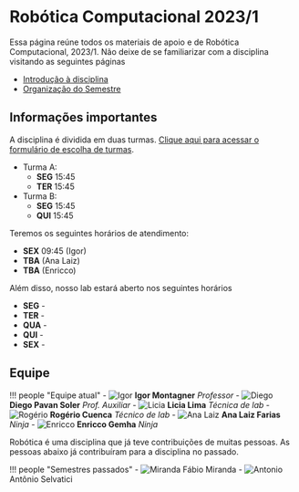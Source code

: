 # Robótica Computacional 2023/1

Essa página reúne todos os materiais de apoio e de Robótica Computacional, 2023/1. Não deixe de se familiarizar com a disciplina visitando as seguintes páginas

- [Introdução à disciplina](modulos/00-intro/index.md)
- [Organização do Semestre](modulos/index.md)

## Informações importantes

A disciplina é dividida em duas turmas. [Clique aqui para acessar o formulário de escolha de turmas](https://forms.office.com/r/UQqCkDbWvy).

- Turma A: 
    - **SEG** 15:45 
    - **TER** 15:45
- Turma B: 
    - **SEG** 15:45 
    - **QUI** 15:45

Teremos os seguintes horários de atendimento:

- **SEX** 09:45 (Igor)
- **TBA** (Ana Laiz)
- **TBA** (Enricco) 

Além disso, nosso lab estará aberto nos seguintes horários

- **SEG** - 
- **TER** -
- **QUA** -
- **QUI** -
- **SEX** -

## Equipe

!!! people "Equipe atual"
    - ![Igor](equipe/igor.jpg) **Igor Montagner** *Professor*
    - ![Diego](equipe/diego.jpg) **Diego Pavan Soler** *Prof. Auxiliar*
    - ![Licia](equipe/licia.jpeg) **Licia Lima** *Técnica de lab*
    - ![Rogério](equipe/rogerio.jpeg) **Rogério Cuenca** *Técnico de lab*
    - ![Ana Laiz](equipe/ana-laiz.jpg) **Ana Laiz Farias** *Ninja*
    - ![Enricco](equipe/enricco.jpg) **Enricco Gemha** *Ninja*


Robótica é uma disciplina que já teve contribuições de muitas pessoas. As pessoas abaixo já contribuíram para a disciplina no passado.

!!! people "Semestres passados"
    - ![Miranda](equipe/miranda.png) Fábio Miranda
    - ![Antonio](equipe/antonio.jpeg) Antônio Selvatici

